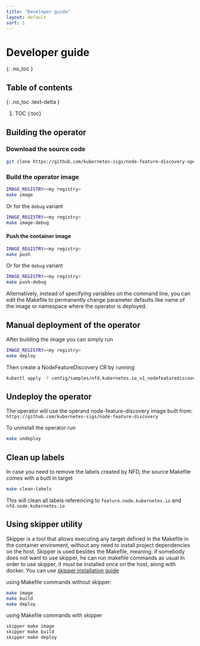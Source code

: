 ```yaml
---
title: "Developer guide"
layout: default
sort: 1
---
```


# Developer guide

{: .no_toc }

## Table of contents

{: .no_toc .text-delta }

1. TOC
{:toc}

## Building the operator

### Download the source code

```bash
git clone https://github.com/kubernetes-sigs/node-feature-discovery-operator
```

### Build the operator image

```bash
IMAGE_REGISTRY=<my registry>
make image
```

Or for the `debug` variant

```bash
IMAGE_REGISTRY=<my registry>
make image-debug
```

#### Push the container image

```bash
IMAGE_REGISTRY=<my registry>
make push
```

Or for the `debug` variant

```bash
IMAGE_REGISTRY=<my registry>
make push-debug
```

Alternatively, instead of specifying variables on the command line,
you can edit the Makefile to permanently change parameter defaults
like name of the image or namespace where the operator is deployed.

## Manual deployment of the operator

After building the image you can simply run

```bash
IMAGE_REGISTRY=<my registry>
make deploy
```

Then create a NodeFeatureDiscovery CR by running

```bash
kubectl apply -f config/samples/nfd.kubernetes.io_v1_nodefeaturediscovery.yaml
```

## Undeploy the operator

The operator will use the operand node-feature-discovery
image built from: `https://github.com/kubernetes-sigs/node-feature-discovery`

To uninstall the operator run

```bash
make undeploy
```

## Clean up labels

In case you need to remove the labels created by NFD,
the source Makefile comes with a built in target

```bash
make clean-labels
```

This will clean all labels referencing to
`feature.node.kubernetes.io` and `nfd.node.kubernetes.io`

## Using skipper utility

Skipper is a tool that allows executing any target defined in
the Makefile in the container enviroment, without any need to install project
dependencies on the host.
Skipper is used besides the Makefile, meaning: if somebody does not want
to use skipper, he can run makefile commands as usual
In order to use skipper, it must be installed once on the host, along with docker.
You can use [skipper installation guide](https://github.com/Stratoscale/skipper)

using Makefile commands without skipper:

```bash
make image
make build
make deploy
```

using Makefile commands with skipper

```bash
skipper make image
skipper make build
skipper make deploy
```
